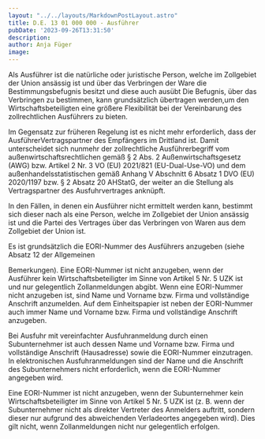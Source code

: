 ```yaml
---
layout: "../../layouts/MarkdownPostLayout.astro"
title: D.E. 13 01 000 000 - Ausführer
pubDate: '2023-09-26T13:31:50'
description: 
author: Anja Füger
image: 
---
```


Als Ausführer ist die natürliche oder juristische Person, welche im Zollgebiet der Union ansässig ist und über das Verbringen der Ware die Bestimmungsbefugnis besitzt und diese auch ausübt Die Befugnis, über das Verbringen zu bestimmen, kann grundsätzlich übertragen werden,um den Wirtschaftsbeteiligten eine größere Flexibilität bei der Vereinbarung des zollrechtlichen Ausführers zu bieten.

Im Gegensatz zur früheren Regelung ist es nicht mehr erforderlich, dass der AusführerVertragspartner des Empfängers im Drittland ist. Damit unterscheidet sich nunmehr der zollrechtliche Ausführerbegriff vom außenwirtschaftsrechtlichen gemäß § 2 Abs. 2 Außenwirtschaftsgesetz (AWG) bzw. Artikel 2 Nr. 3 VO (EU) 2021/821 (EU-Dual-Use-VO) und dem außenhandelsstatistischen gemäß Anhang V Abschnitt 6 Absatz 1 DVO (EU) 2020/1197 bzw. § 2 Absatz 20 AHStatG, der weiter an die Stellung als Vertragspartner des Ausfuhrvertrages anknüpft.

In den Fällen, in denen ein Ausführer nicht ermittelt werden kann, bestimmt sich dieser nach als eine Person, welche im Zollgebiet der Union ansässig ist und die Partei des Vertrages über das Verbringen von Waren aus dem Zollgebiet der Union ist.

Es ist grundsätzlich die EORI-Nummer des Ausführers anzugeben (siehe Absatz 12 der Allgemeinen

Bemerkungen). Eine EORI-Nummer ist nicht anzugeben, wenn der Ausführer kein Wirtschaftsbeteiligter im Sinne von Artikel 5 Nr. 5 UZK ist und nur gelegentlich Zollanmeldungen abgibt. Wenn eine EORI-Nummer nicht anzugeben ist, sind Name und Vorname bzw. Firma und vollständige Anschrift anzumelden. Auf dem Einheitspapier ist neben der EORI-Nummer auch immer Name und Vorname bzw. Firma und vollständige Anschrift anzugeben.

Bei Ausfuhr mit vereinfachter Ausfuhranmeldung durch einen Subunternehmer ist auch dessen Name und Vorname bzw. Firma und vollständige Anschrift (Hausadresse) sowie die EORI-Nummer einzutragen. In elektronischen Ausfuhranmeldungen sind der Name und die Anschrift des Subunternehmers nicht erforderlich, wenn die EORI-Nummer angegeben wird.

Eine EORI-Nummer ist nicht anzugeben, wenn der Subunternehmer kein Wirtschaftsbeteiligter im Sinne von Artikel 5 Nr. 5 UZK ist (z. B. wenn der Subunternehmer nicht als direkter Vertreter des Anmelders auftritt, sondern dieser nur aufgrund des abweichenden Verladeortes angegeben wird). Dies gilt nicht, wenn Zollanmeldungen nicht nur gelegentlich erfolgen.